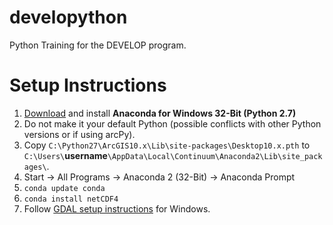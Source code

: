 # developython
Python Training for the DEVELOP program.

# Setup Instructions

1. [Download](https://www.continuum.io/downloads) and install __Anaconda for Windows 32-Bit (Python 2.7)__
2. Do not make it your default Python (possible conflicts with other Python versions or if using arcPy).
3. Copy `C:\Python27\ArcGIS10.x\Lib\site-packages\Desktop10.x.pth` to `C:\Users\`__username__`\AppData\Local\Continuum\Anaconda2\Lib\site_packages\`.
4. Start -> All Programs -> Anaconda 2 (32-Bit) -> Anaconda Prompt
5. `conda update conda`
6. `conda install netCDF4`
7. Follow [GDAL setup instructions](https://github.com/edmondb/developython/blob/master/gdal_instructions_Win7.txt) for Windows.
